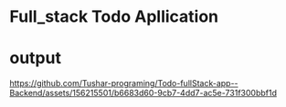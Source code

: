 # Full_stack Todo Apllication

# output



https://github.com/Tushar-programing/Todo-fullStack-app--Backend/assets/156215501/b6683d60-9cb7-4dd7-ac5e-731f300bbf1d

